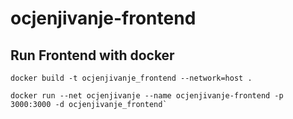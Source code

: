 # ocjenjivanje-frontend

## Run Frontend with docker

```
docker build -t ocjenjivanje_frontend --network=host .
```

```
docker run --net ocjenjivanje --name ocjenjivanje-frontend -p 3000:3000 -d ocjenjivanje_frontend`
```
